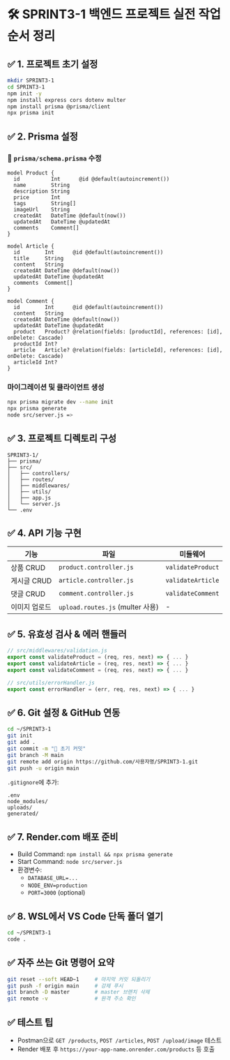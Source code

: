 
# 🛠 SPRINT3-1 백엔드 프로젝트 실전 작업 순서 정리

## ✅ 1. 프로젝트 초기 설정

```bash
mkdir SPRINT3-1
cd SPRINT3-1
npm init -y
npm install express cors dotenv multer
npm install prisma @prisma/client
npx prisma init
```

## ✅ 2. Prisma 설정

### 📁 `prisma/schema.prisma` 수정

```prisma
model Product {
  id          Int      @id @default(autoincrement())
  name        String
  description String
  price       Int
  tags        String[]
  imageUrl    String
  createdAt   DateTime @default(now())
  updatedAt   DateTime @updatedAt
  comments    Comment[]
}

model Article {
  id        Int      @id @default(autoincrement())
  title     String
  content   String
  createdAt DateTime @default(now())
  updatedAt DateTime @updatedAt
  comments  Comment[]
}

model Comment {
  id        Int      @id @default(autoincrement())
  content   String
  createdAt DateTime @default(now())
  updatedAt DateTime @updatedAt
  product   Product? @relation(fields: [productId], references: [id], onDelete: Cascade)
  productId Int?
  article   Article? @relation(fields: [articleId], references: [id], onDelete: Cascade)
  articleId Int?
}
```

### 마이그레이션 및 클라이언트 생성

```bash
npx prisma migrate dev --name init
npx prisma generate
node src/server.js =>
```

## ✅ 3. 프로젝트 디렉토리 구성

```
SPRINT3-1/
├── prisma/
├── src/
│   ├── controllers/
│   ├── routes/
│   ├── middlewares/
│   ├── utils/
│   ├── app.js
│   └── server.js
└── .env
```

## ✅ 4. API 기능 구현

| 기능 | 파일 | 미들웨어 |
|------|------|-----------|
| 상품 CRUD | `product.controller.js` | `validateProduct` |
| 게시글 CRUD | `article.controller.js` | `validateArticle` |
| 댓글 CRUD | `comment.controller.js` | `validateComment` |
| 이미지 업로드 | `upload.routes.js` (multer 사용) | - |

## ✅ 5. 유효성 검사 & 에러 핸들러

```js
// src/middlewares/validation.js
export const validateProduct = (req, res, next) => { ... }
export const validateArticle = (req, res, next) => { ... }
export const validateComment = (req, res, next) => { ... }

// src/utils/errorHandler.js
export const errorHandler = (err, req, res, next) => { ... }
```

## ✅ 6. Git 설정 & GitHub 연동

```bash
cd ~/SPRINT3-1
git init
git add .
git commit -m "🎉 초기 커밋"
git branch -M main
git remote add origin https://github.com/사용자명/SPRINT3-1.git
git push -u origin main
```

`.gitignore`에 추가:

```
.env
node_modules/
uploads/
generated/
```

## ✅ 7. Render.com 배포 준비

- Build Command: `npm install && npx prisma generate`
- Start Command: `node src/server.js`
- 환경변수:
  - `DATABASE_URL=...`
  - `NODE_ENV=production`
  - `PORT=3000` (optional)

## ✅ 8. WSL에서 VS Code 단독 폴더 열기

```bash
cd ~/SPRINT3-1
code .
```

## ✅ 자주 쓰는 Git 명령어 요약

```bash
git reset --soft HEAD~1     # 마지막 커밋 되돌리기
git push -f origin main     # 강제 푸시
git branch -D master        # master 브랜치 삭제
git remote -v               # 원격 주소 확인
```

## ✅ 테스트 팁

- Postman으로 `GET /products`, `POST /articles`, `POST /upload/image` 테스트
- Render 배포 후 `https://your-app-name.onrender.com/products` 등 호출
